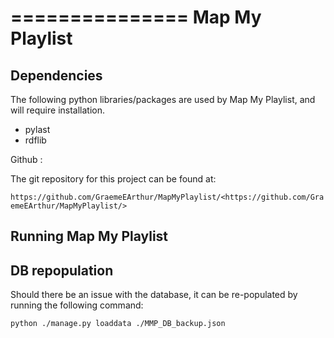 ===============
Map My Playlist
===============


Dependencies
------------
The following python libraries/packages are used by Map My Playlist, and will require installation. 

* pylast
* rdflib

Github
:

The git repository for this project can be found at:

`https://github.com/GraemeEArthur/MapMyPlaylist/<https://github.com/GraemeEArthur/MapMyPlaylist/>`

Running Map My Playlist
-----------------------




DB repopulation
---------------

Should there be an issue with the database, it can be re-populated by running the following command:

`` python ./manage.py loaddata ./MMP_DB_backup.json ``
